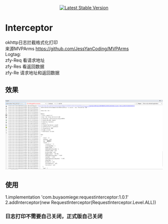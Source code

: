 <p align="center">
    <a href="https://bintray.com/beta/#/buyaomiege/RequestInterceptor/RequestInterceptor">
    <img src="https://img.shields.io/badge/Jcenter-v1.0.1-brightgreen.svg?style=flat-square" alt="Latest Stable Version">
</a>
</p>

# Interceptor
okhttp日志拦截格式化打印  
来源MVPArms  https://github.com/JessYanCoding/MVPArms  
Logtag:  
zfy-Req 看请求地址  
zfy-Res 看返回数据  
zfy-Re  请求地址和返回数据  
## 效果
![Image text](./art/效果.png)
## 使用
1.implementation 'com.buyaomiege:requestinterceptor:1.0.1'  
2.addInterceptor(new RequestInterceptor(RequestInterceptor.Level.ALL))

### 日志打印不需要自己关闭，正式版自己关闭
